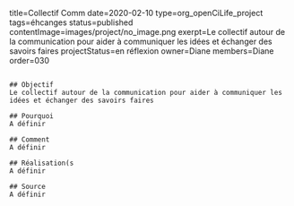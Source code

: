 title=Collectif Comm
date=2020-02-10
type=org_openCiLife_project
tags=éhcanges
status=published
contentImage=images/project/no_image.png
exerpt=Le collectif autour de la communication pour aider à communiquer les idées et échanger des savoirs faires
projectStatus=en réflexion
owner=Diane
members=Diane
order=030
~~~~~~

## Objectif
Le collectif autour de la communication pour aider à communiquer les idées et échanger des savoirs faires

## Pourquoi
A définir

## Comment
A définir

## Réalisation(s
A définir

## Source
A définir 